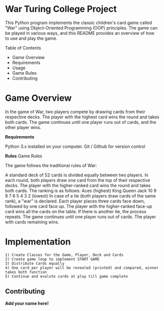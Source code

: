 
# War Turing College Project

This Python program implements the classic children's card game called "War" using Object-Oriented Programming (OOP) principles. The game can be played in various ways, and this README provides an overview of how to use and play the game.

Table of Contents

- Game Overview
- Requirements
- Usage
- Game Rules
- Contributing

# Game Overview

In the game of War, two players compete by drawing cards from their respective decks. The player with the highest card wins the round and takes both cards. The game continues until one player runs out of cards, and the other player wins.

__Requirements__

Python 3.x installed on your computer.
Git / Github for version control

__Rules__
Game Rules

The game follows the traditional rules of War:

A standard deck of 52 cards is divided equally between two players.
In each round, both players draw one card from the top of their respective decks.
The player with the higher-ranked card wins the round and takes both cards. The ranking is as follows:
Aces (highest)
King
Queen
Jack
10
9
8
7
6
5
4
3
2 (lowest)
In case of a tie (both players draw cards of the same rank), a "war" is declared. Each player places three cards face down, followed by one card face up. The player with the higher-ranked face-up card wins all the cards on the table. If there is another tie, the process repeats.
The game continues until one player runs out of cards. The player with cards remaining wins.

# Implementation
    1) Create Classes for the Game, Player, Deck and Cards
    2) Create game loop to implement START GAME
    3) Distribute Cards equally 
    4) One card per player will be revealed (printed) and compared, winner takes both function
    5) Continue and evalute cards at play till game complete
## Contributing

__Add your name here!__

